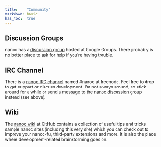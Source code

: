 ```yaml
---
title:    "Community"
markdown: basic
has_toc:  true
---
```


Discussion Groups
-----------------

nanoc has a [discussion group](http://groups.google.com/group/nanoc) hosted at Google Groups. There probably is no better place to ask for help if you’re having trouble.

IRC Channel
----------

There is a [nanoc IRC channel](irc://chat.freenode.net/#nanoc) named #nanoc at freenode. Feel free to drop to get support or discuss development. I’m not always around, so stick around for a while or send a message to the [nanoc discussion group](http://groups.google.com/group/nanoc) instead (see above).

Wiki
----

The [nanoc wiki](http://github.com/nanoc-ssg/nanoc/wiki) at GitHub contains a collection of useful tips and tricks, sample nanoc sites (including this very site) which you can check out to improve your nanoc-fu, third-party extensions and more. It is also the place where development-related brainstorming goes on.
